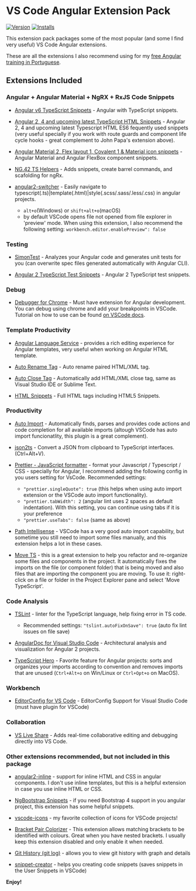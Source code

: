 # VS Code Angular Extension Pack

[![Version](https://vsmarketplacebadge.apphb.com/version/loiane.angular-extension-pack.svg)](https://marketplace.visualstudio.com/items?itemName=loiane.angular-extension-pack)
[![Installs](https://vsmarketplacebadge.apphb.com/installs/loiane.angular-extension-pack.svg)](https://marketplace.visualstudio.com/items?itemName=loiane.angular-extension-pack)

This extension pack packages some of the most popular (and some I find very useful) VS Code Angular extensions.

These are all the extensions I also recommend using for my [free Angular training in Portuguese](http://loiane.training/).

## Extensions Included

### Angular + Angular Material + NgRX + RxJS Code Snippets

* [Angular v6 TypeScript Snippets](https://marketplace.visualstudio.com/items?itemName=johnpapa.Angular2) - Angular with TypeScript snippets.

* [Angular 2, 4 and upcoming latest TypeScript HTML Snippets](https://marketplace.visualstudio.com/items?itemName=UVBrain.Angular2) - Angular 2, 4 and upcoming latest Typescript HTML ES6 fequently used snippets (very useful specially if you work with route guards and component life cycle hooks - great complement to John Papa's extension above).

* [Angular Material 2, Flex layout 1, Covalent 1 & Material icon snippets](https://marketplace.visualstudio.com/items?itemName=1tontech.angular-material) - Angular Material and Angular FlexBox component snippets.

* [NG.42 TS Helpers](https://marketplace.visualstudio.com/items?itemName=NG-42.ng-fortytwo-vscode-extension) - Adds snippets, create barrel commands, and scafolding for ngRx.

* [angular2-switcher](https://marketplace.visualstudio.com/items?itemName=infinity1207.angular2-switcher) - Easily navigate to typescript(.ts)|template(.html)|style(.scss/.sass/.less/.css) in angular projects.
  - `alt+o`(Windows) or `shift+alt+o`(macOS)
  - by default VSCode opens file not opened from file explorer in 'preview' mode. When using this extension, I also recommend the following setting: `workbench.editor.enablePreview": false`

### Testing

* [SimonTest](https://marketplace.visualstudio.com/items?itemName=SimonTest.simontest) - Analyzes your Angular code and generates unit tests for you (can overwrite spec files generated automatically with Angular CLI).

* [Angular 2 TypeScript Test Snippets](https://marketplace.visualstudio.com/items?itemName=MarinhoBrandao.Angular2Tests) - Angular 2 TypeScript test snippets.

### Debug

* [Debugger for Chrome](https://marketplace.visualstudio.com/items?itemName=msjsdiag.debugger-for-chrome) - Must have extension for Angular development. You can debug using chrome and add your breakpoints in VSCode. Tutorial on how to use can be found [on VSCode docs](https://code.visualstudio.com/docs/nodejs/angular-tutorial).

### Template Productivity

* [Angular Language Service](https://marketplace.visualstudio.com/items?itemName=Angular.ng-template) - provides a rich editing experience for Angular templates, very useful when working on Angular HTML template.

* [Auto Rename Tag](https://marketplace.visualstudio.com/items?itemName=formulahendry.auto-rename-tag) - Auto rename paired HTML/XML tag.

* [Auto Close Tag](https://marketplace.visualstudio.com/items?itemName=formulahendry.auto-close-tag) - Automatically add HTML/XML close tag, same as Visual Studio IDE or Sublime Text.

* [HTML Snippets](https://marketplace.visualstudio.com/items?itemName=abusaidm.html-snippets) - Full HTML tags including HTML5 Snippets.

### Productivity

* [Auto Import](https://marketplace.visualstudio.com/items?itemName=steoates.autoimport) - Automatically finds, parses and provides code actions and code completion for all available imports (altough VSCode has auto import funcionatlity, this plugin is a great complement).

* [json2ts](https://marketplace.visualstudio.com/items?itemName=GregorBiswanger.json2ts) - Convert a JSON from clipboard to TypeScript interfaces. (Ctrl+Alt+V).

* [Prettier - JavaScript formatter](https://marketplace.visualstudio.com/items?itemName=esbenp.prettier-vscode) - format your Javascript / Typescript / CSS - specially for Angular, I recommend adding the following config in you users setting for VsCode. Recommended settings:
  - `"prettier.singleQuote": true` (this helps when using auto import extension or the VSCode auto import functionality).
  - `"prettier.tabWidth": 2` (angular lint uses 2 spaces as default indentation). With this setting, you can continue using tabs if it is your preference
  - `"prettier.useTabs": false` (same as above)
 
 * [Path Intellisense](https://marketplace.visualstudio.com/items?itemName=christian-kohler.path-intellisense) - VSCode has a very good auto import capability, but sometime you still need to import some files manually, and this extension helps a lot in these cases.
 
 * [Move TS](https://marketplace.visualstudio.com/items?itemName=stringham.move-ts) - this is a great extension to help you refactor and re-organize some files and components in the project. It automatically fixes the imports on the file (or component folder) that is being moved and also files that are importing the component you are moving. To use it: right-click on a file or folder in the Project Explorer pane and select 'Move TypeScript'.

### Code Analysis

* [TSLint](https://marketplace.visualstudio.com/items?itemName=eg2.tslint) - linter for the TypeScript language, help fixing error in TS code.
  - Recommended settings: `"tslint.autoFixOnSave": true` (auto fix lint issues on file save)

* [AngularDoc for Visual Studio Code](https://marketplace.visualstudio.com/items?itemName=AngularDoc.angulardoc-vscode) - Architectural analysis and visualization for Angular 2 projects.

* [TypeScript Hero](https://marketplace.visualstudio.com/items?itemName=rbbit.typescript-hero) - Favorite feature for Angular projects: sorts and organizes your imports according to convention and removes imports that are unused (`Ctrl+Alt+o` on Win/Linux or `Ctrl+Opt+o` on MacOS).

### Workbench

* [EditorConfig for VS Code](https://marketplace.visualstudio.com/items?itemName=EditorConfig.EditorConfig) - EditorConfig Support for Visual Studio Code (must have plugin for VSCode)

### Collaboration

* [VS Live Share](https://marketplace.visualstudio.com/items?itemName=MS-vsliveshare.vsliveshare) - Adds real-time collaborative editing and debugging directly into VS Code.

### Other extensions recommended, but not included in this package

* [angular2-inline](https://marketplace.visualstudio.com/items?itemName=natewallace.angular2-inline) - support for inline HTML and CSS in angular components. I don't use inline templates, but this is a helpful extension in case you use inline HTML or CSS.

* [NgBootstrap Snippets](https://marketplace.visualstudio.com/items?itemName=ktriek.ng-bootstrap-snippets) - if you need Bootstrap 4 support in you angular project, this extension has some helpful snippets.

* [vscode-icons](https://marketplace.visualstudio.com/items?itemName=robertohuertasm.vscode-icons) - my favorite collection of icons for VSCode projects!

* [Bracket Pair Colorizer](https://marketplace.visualstudio.com/items?itemName=CoenraadS.bracket-pair-colorizer) - This extension allows matching brackets to be identified with colours. Great when you have nested brackets. I usually keep this extension disabled and only enable it when needed.

* [Git History (git log)](https://marketplace.visualstudio.com/items?itemName=donjayamanne.githistory) - allows you to view git history with graph and details

* [snippet-creator](https://marketplace.visualstudio.com/items?itemName=nikitaKunevich.snippet-creator) - helps you creating code snippets (saves snippets in the User Snippets in VSCode)

**Enjoy!**
